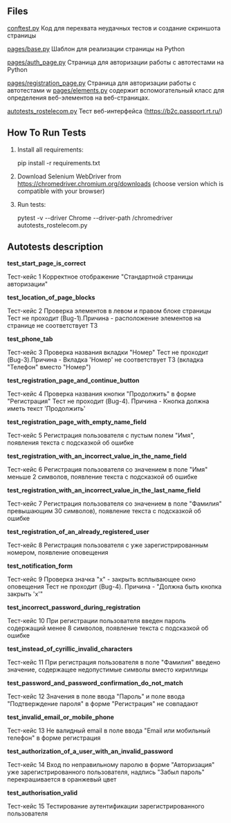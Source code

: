 Files
-----

[conftest.py](conftest.py) Код для перехвата неудачных тестов и создание скриншота страницы

[pages/base.py](pages/base.py) Шаблон для реализации страницы на Python

[pages/auth_page.py](pages/auth_page.py) Страница для авторизации работы с автотестами на Python

[pages/registration_page.py](pages/registration_page.py) Страница для авторизации работы с автотестами
w
[pages/elements.py](pages/elements.py) содержит вспомогательный класс для определения веб-элементов на веб-страницах.

[autotests_rostelecom.py](autotests_rostelecom.py) Тест веб-интерфейса (https://b2c.passport.rt.ru/)



How To Run Tests
----------------

1) Install all requirements:


    pip install -r requirements.txt


2) Download Selenium WebDriver from https://chromedriver.chromium.org/downloads (choose version which is compatible with your browser)

3) Run tests:

    pytest -v --driver Chrome --driver-path /chromedriver autotests_rostelecom.py

Autotests description
-----
**test_start_page_is_correct**

Тест-кейс 1 Корректное отображение "Стандартной страницы авторизации"


**test_location_of_page_blocks**

Тест-кейс 2  Проверка элементов в левом и правом блоке страницы
Тест не проходит (Bug-1).Причина - расположение элементов на странице не соответствует ТЗ


**test_phone_tab**

Тест-кейс 3 Проверка названия вкладки "Номер"
Тест не проходит (Bug-3).Причина - Вкладка 'Номер' не соответствует ТЗ (вкладка "Телефон" вместо "Номер")


**test_registration_page_and_continue_button**

Тест-кейс 4 Проверка названия кнопки "Продолжить" в форме "Регистрация"
Тест не проходит (Bug-4). Причина - Кнопка должна иметь текст 'Продолжить'


**test_registration_page_with_empty_name_field**

Тест-кейс 5 Регистрация пользователя с пустым полем "Имя", появления текста с подсказкой об ошибке


**test_registration_with_an_incorrect_value_in_the_name_field**

Тест-кейс 6 Регистрация пользователя со значением в поле "Имя" меньше 2 символов, появление текста с подсказкой об ошибке


**test_registration_with_an_incorrect_value_in_the_last_name_field**

Тест-кейс 7 Регистрация пользователя со значением в поле "Фамилия" превышающим 30 символов), появление текста с подсказкой об ошибке


**test_registration_of_an_already_registered_user**

Тест-кейс 8 Регистрация пользователя с уже зарегистрированным номером, появление оповещения


**test_notification_form**

 Тест-кейс 9 Проверка значка "х" - закрыть всплывающее окно оповещения
Тест не проходит (Bug-4). Причина - "Должна быть кнопка закрыть 'х'"


**test_incorrect_password_during_registration**

Тест-кейс 10  При регистрации пользователя введен пароль содержащий менее 8 символов, появление текста с подсказкой об ошибке


**test_instead_of_cyrillic_invalid_characters**

Тест-кейс 11 При регистрация пользователя в поле "Фамилия" введено значение, содержащее недопустимые символы вместо кириллицы



**test_password_and_password_confirmation_do_not_match**

Тест-кейс 12 Значения в поле ввода "Пароль" и поле ввода "Подтверждение пароля" в форме "Регистрация" не совпадают


**test_invalid_email_or_mobile_phone**

Тест-кейс 13 Не валидный email в поле ввода "Email или мобильный телефон" в форме регистрация


**test_authorization_of_a_user_with_an_invalid_password**

Тест-кейс 14 Вход по неправильному паролю в форме "Авторизация" уже зарегистрированного пользователя, надпись "Забыл пароль"
перекрашивается в оранжевый цвет


**test_authorisation_valid**

Тест-кейс 15 Тестирование аутентификации зарегистрированного пользователя


